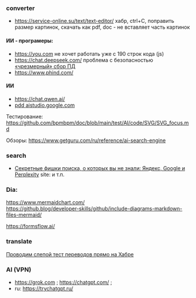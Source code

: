 ### converter
- https://service-online.su/text/text-editor/ хабр, ctrl+C, поправить размер картинок, скачать как pdf, doc - не вставляет часть картинок
#### ИИ - програмеры:
- https://you.com не хочет работать уже с 190 строк кода (js)
- https://chat.deepseek.com/ проблема с безопасностью [«чрезмерный» сбор ПД](https://www.securitylab.ru/news/556499.php)
- https://www.phind.com/
#### ИИ
- https://chat.qwen.ai/
- [pdd aistudio.google.com](https://github.com/bpmbpm/doc/blob/main/AI/RAG2/test2/pdd.md)

Тестирование: https://github.com/bpmbpm/doc/blob/main/test/AI/code/SVG/SVG_focus.md

Обзоры: https://www.getguru.com/ru/reference/ai-search-engine

### search
- [Секретные фишки поиска, о которых вы не знали: Яндекс, Google и Perplexity](https://habr.com/ru/companies/minerva_media/articles/940862/) site: и т.п.
### Dia:  
https://www.mermaidchart.com/  
https://github.blog/developer-skills/github/include-diagrams-markdown-files-mermaid/

 https://formsflow.ai/
### translate
[Проводим слепой тест переводов прямо на Хабре](https://habr.com/ru/articles/908280/)
### AI (VPN)
- https://grok.com ; https://chatgpt.com/ ;
- ru: https://trychatgpt.ru/
